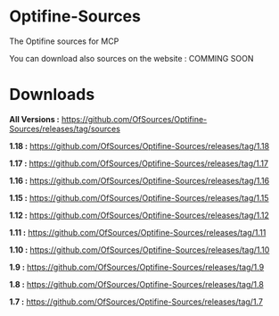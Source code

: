 # Optifine-Sources
The Optifine sources for MCP

You can download also sources on the website : COMMING SOON

# Downloads
**All Versions :** https://github.com/OfSources/Optifine-Sources/releases/tag/sources

**1.18 :** https://github.com/OfSources/Optifine-Sources/releases/tag/1.18

**1.17 :** https://github.com/OfSources/Optifine-Sources/releases/tag/1.17

**1.16 :** https://github.com/OfSources/Optifine-Sources/releases/tag/1.16

**1.15 :** https://github.com/OfSources/Optifine-Sources/releases/tag/1.15

**1.12 :** https://github.com/OfSources/Optifine-Sources/releases/tag/1.12

**1.11 :** https://github.com/OfSources/Optifine-Sources/releases/tag/1.11

**1.10 :** https://github.com/OfSources/Optifine-Sources/releases/tag/1.10

**1.9 :** https://github.com/OfSources/Optifine-Sources/releases/tag/1.9

**1.8 :** https://github.com/OfSources/Optifine-Sources/releases/tag/1.8

**1.7 :** https://github.com/OfSources/Optifine-Sources/releases/tag/1.7
